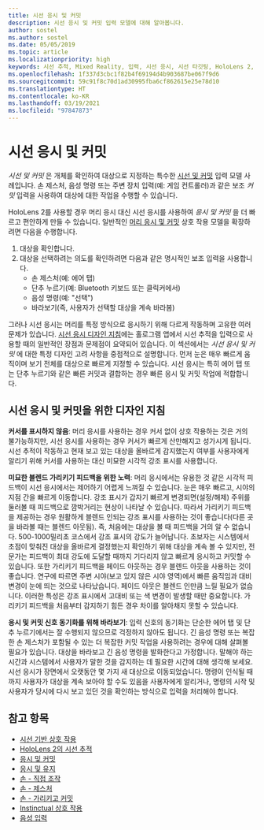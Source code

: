 ```yaml
---
title: 시선 응시 및 커밋
description: 시선 응시 및 커밋 입력 모델에 대해 알아봅니다.
author: sostel
ms.author: sostel
ms.date: 05/05/2019
ms.topic: article
ms.localizationpriority: high
keywords: 시선 추적, Mixed Reality, 입력, 시선 응시, 시선 타깃팅, HoloLens 2, 시선 기반 선택, 혼합 현실 헤드셋, windows mixed reality 헤드셋, 가상 현실 헤드셋, HoloLens, MRTK, Mixed Reality Toolkit, 응시
ms.openlocfilehash: 1f337d3cbc1f82b4f69194d4b903687be067f9d6
ms.sourcegitcommit: 59c91f8c70d1ad30995fba6cf862615e25e78d10
ms.translationtype: HT
ms.contentlocale: ko-KR
ms.lasthandoff: 03/19/2021
ms.locfileid: "97847873"
---
```

# <a name="eye-gaze-and-commit"></a>시선 응시 및 커밋

_시선 및 커밋_ 은 개체를 확인하여 대상으로 지정하는 특수한 [시선 및 커밋](gaze-and-commit.md) 입력 모델 사례입니다. 손 제스처, 음성 명령 또는 주변 장치 입력(예: 게임 컨트롤러)과 같은 보조 _커밋_ 입력을 사용하여 대상에 대한 작업을 수행할 수 있습니다. 

HoloLens 2를 사용할 경우 머리 응시 대신 시선 응시를 사용하여 _응시 및 커밋_ 을 더 빠르고 편안하게 만들 수 있습니다. 일반적인 [머리 응시 및 커밋](gaze-and-commit.md) 상호 작용 모델을 확장하려면 다음을 수행합니다. 
1. 대상을 확인합니다. 
2. 대상을 선택하려는 의도를 확인하려면 다음과 같은 명시적인 보조 입력을 사용합니다.  
   - 손 제스처(예: 에어 탭)
   - 단추 누르기(예: Bluetooth 키보드 또는 클릭커에서)
   - 음성 명령(예: "선택")
   - 바라보기(즉, 사용자가 선택할 대상을 계속 바라봄)

그러나 시선 응시는 머리를 특정 방식으로 응시하기 위해 다르게 작동하며 고유한 여러 문제가 있습니다. [시선 응시 디자인 지침](eye-tracking.md)에는 홀로그램 앱에서 시선 추적을 입력으로 사용할 때의 일반적인 장점과 문제점이 요약되어 있습니다. 이 섹션에서는 _시선 응시 및 커밋_ 에 대한 특정 디자인 고려 사항을 중점적으로 설명합니다.
먼저 눈은 매우 빠르게 움직이며 보기 전체를 대상으로 빠르게 지정할 수 있습니다. 시선 응시는 특히 에어 탭 또는 단추 누르기와 같은 빠른 커밋과 결합하는 경우 빠른 응시 및 커밋 작업에 적합합니다.
   
## <a name="design-guidelines-for-eye-gaze-and-commit"></a>시선 응시 및 커밋을 위한 디자인 지침

**커서를 표시하지 않음**: 머리 응시를 사용하는 경우 커서 없이 상호 작용하는 것은 거의 불가능하지만, 시선 응시를 사용하는 경우 커서가 빠르게 산만해지고 성가시게 됩니다. 시선 추적이 작동하고 현재 보고 있는 대상을 올바르게 감지했는지 여부를 사용자에게 알리기 위해 커서를 사용하는 대신 미묘한 시각적 강조 표시를 사용합니다.

**미묘한 블렌드 가리키기 피드백을 위한 노력**: 머리 응시에서는 유용한 것 같은 시각적 피드백이 시선 응시에서는 제어하기 어렵게 느껴질 수 있습니다. 눈은 매우 빠르고, 시야의 지점 간을 빠르게 이동합니다. 강조 표시가 갑자기 빠르게 변경되면(설정/해제) 주위를 둘러볼 때 피드백으로 깜박거리는 현상이 나타날 수 있습니다. 따라서 가리키기 피드백을 제공하는 경우 원활하게 블렌드 인되는 강조 표시를 사용하는 것이 좋습니다(다른 곳을 바라볼 때는 블렌드 아웃됨). 즉, 처음에는 대상을 볼 때 피드백을 거의 알 수 없습니다. 500-1000밀리초 코스에서 강조 표시의 강도가 늘어납니다. 초보자는 시스템에서 초점이 맞춰진 대상을 올바르게 결정했는지 확인하기 위해 대상을 계속 볼 수 있지만, 전문가는 피드백이 최대 강도에 도달할 때까지 기다리지 않고 빠르게 응시하고 커밋할 수 있습니다. 또한 가리키기 피드백을 페이드 아웃하는 경우 블렌드 아웃을 사용하는 것이 좋습니다. 연구에 따르면 주변 시야(보고 있지 않은 시야 영역)에서 빠른 움직임과 대비 변경이 눈에 띄는 것으로 나타났습니다.
페이드 아웃은 블렌드 인만큼 느릴 필요가 없습니다. 이러한 특성은 강조 표시에서 고대비 또는 색 변경이 발생할 때만 중요합니다. 가리키기 피드백을 처음부터 감지하기 힘든 경우 차이를 알아채지 못할 수 있습니다.

**응시 및 커밋 신호 동기화를 위해 바라보기**: 입력 신호의 동기화는 단순한 에어 탭 및 단추 누르기에서는 잘 수행되지 않으므로 걱정하지 않아도 됩니다. 긴 음성 명령 또는 복잡한 손 제스처가 포함될 수 있는 더 복잡한 커밋 작업을 사용하려는 경우에 대해 살펴볼 필요가 있습니다. 대상을 바라보고 긴 음성 명령을 발화한다고 가정합니다. 말해야 하는 시간과 시스템에서 사용자가 말한 것을 감지하는 데 필요한 시간에 대해 생각해 보세요. 시선 응시가 장면에서 오랫동안 몇 가지 새 대상으로 이동되었습니다. 명령이 인식될 때까지 사용자가 대상을 계속 보아야 할 수도 있음을 사용자에게 알리거나, 명령의 시작 및 사용자가 당시에 다시 보고 있던 것을 확인하는 방식으로 입력을 처리해야 합니다.

## <a name="see-also"></a>참고 항목

* [시선 기반 상호 작용](eye-gaze-interaction.md)
* [HoloLens 2의 시선 추적](eye-tracking.md)
* [응시 및 커밋](gaze-and-commit.md)
* [응시 및 유지](gaze-and-dwell.md)
* [손 - 직접 조작](direct-manipulation.md)
* [손 - 제스처](gaze-and-commit.md#composite-gestures)
* [손 - 가리키고 커밋](point-and-commit.md)
* [Instinctual 상호 작용](interaction-fundamentals.md)
* [음성 입력 ](voice-input.md)
